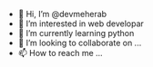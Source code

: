 - 👋 Hi, I’m @devmeherab
- 👀 I’m interested in web developar
- 🌱 I’m currently learning python
- 💞️ I’m looking to collaborate on ...
- 📫 How to reach me ...

<!---
devmeherab/devmeherab is a ✨ special ✨ repository because its `README.md` (this file) appears on your GitHub profile.
You can click the Preview link to take a look at your changes.
--->
